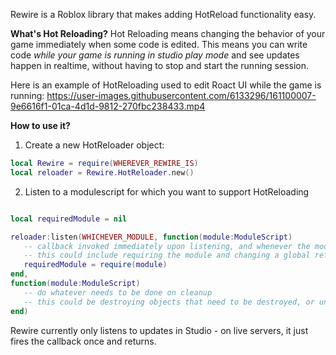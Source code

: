 Rewire is a Roblox library that makes adding HotReload functionality easy.

**What's Hot Reloading?**
Hot Reloading means changing the behavior of your game immediately when some code is edited. This means you can write code *while your game is running in studio play mode* and see updates happen in realtime, without having to stop and start the running session. 

Here is an example of HotReloading used to edit Roact UI while the game is running:
https://user-images.githubusercontent.com/6133296/161100007-9e6616f1-01ca-4d1d-9812-270fbc238433.mp4


**How to use it?**
1) Create a new HotReloader object:
```lua
local Rewire = require(WHEREVER_REWIRE_IS)
local reloader = Rewire.HotReloader.new()
```
2) Listen to a modulescript for which you want to support HotReloading
```lua

local requiredModule = nil

reloader:listen(WHICHEVER_MODULE, function(module:ModuleScript)
   -- callback invoked immediately upon listening, and whenever the module in question updates
   -- this could include requiring the module and changing a global reference
   requiredModule = require(module)
end,
function(module:ModuleScript)
   -- do whatever needs to be done on cleanup
   -- this could be destroying objects that need to be destroyed, or unmounting a Roact handle
end)
```

Rewire currently only listens to updates in Studio - on live servers, it just fires the callback once and returns.
